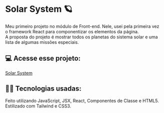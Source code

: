 # Solar System 🪐
Meu primeiro projeto no módulo de Front-end. Nele, usei pela primeira vez o framework React para componentizar os elementos da página.
<br>
A proposta do projeto é mostrar todos os planetas do sistema solar e uma lista de algumas missões especiais.

## 💻 Acesse esse projeto:
[Solar System](solar-system-lmdev.vercel.app)
## 👨‍💻 Tecnologias usadas:
Feito utilizando JavaScript, JSX, React, Componentes de Classe e HTML5. Estilizado com Tailwind e CSS3.
